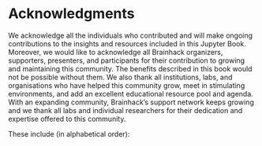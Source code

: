 # Acknowledgments

We acknowledge all the individuals who contributed and will make ongoing contributions to the insights and resources included in this Jupyter Book.
Moreover, we would like to acknowledge all Brainhack organizers, supporters, presenters, and participants for their contribution to growing and maintaining this community.
The benefits described in this book would not be possible without them.
We also thank all institutions, labs, and organisations who have helped this community grow, meet in stimulating environments, and add an excellent educational resource pool and agenda. With an expanding community, Brainhack’s support network keeps growing and we thank all labs and individual researchers for their dedication and expertise offered to this community.

These include (in alphabetical order):
